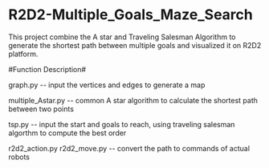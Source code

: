 # R2D2-Multiple_Goals_Maze_Search
This project combine the A star and Traveling Salesman Algorithm to generate the shortest path between multiple goals and visualized it on R2D2 platform.

#Function Description#

graph.py -- input the vertices and edges to generate a map

multiple_Astar.py -- common A star algorithm to calculate the shortest path between two points

tsp.py -- input the start and goals to reach, using traveling salesman algorthm to compute the best order

r2d2_action.py r2d2_move.py -- convert the path to commands of actual robots
